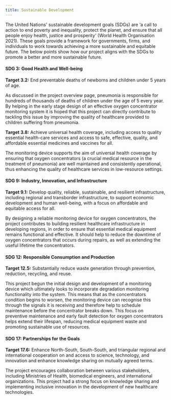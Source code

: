 ```yaml
---
title: Sustainable Development
---
```


The United Nations' sustainable development goals (SDGs) are ‘a call to action to end poverty and inequality, protect the planet, and ensure that all people enjoy health, justice and prosperity’ (World Health Organisation 2021). These goals provide a framework for governments, firms, and individuals to work towards achieving a more sustainable and equitable future. The below points show how our project aligns with the SDGs to promote a better and more sustainable future.

#### **SDG 3: Good Health and Well-being**

**Target 3.2:** End preventable deaths of newborns and children under 5 years of age.  

As discussed in the project overview page, pneumonia is responsible for hundreds of thousands of deaths of children under the age of 5 every year. By helping in the early stage design of an effective oxygen concentrator monitoring system it is hoped that this project can directly contribute to tackling this issue by improving the quality of healthcare provided to children suffering from pneumonia.

**Target 3.8:** Achieve universal health coverage, including access to quality essential health-care services and access to safe, effective, quality, and affordable essential medicines and vaccines for all.  

The monitoring device supports the aim of universal health coverage by ensuring that oxygen concentrators (a crucial medical resource in the treatment of pneumonia) are well maintained and consistently operational, thus enhancing the quality of healthcare services in low-resource settings.

#### **SDG 9: Industry, Innovation, and Infrastructure**

**Target 9.1:** Develop quality, reliable, sustainable, and resilient infrastructure, including regional and transborder infrastructure, to support economic development and human well-being, with a focus on affordable and equitable access for all.  

By designing a reliable monitoring device for oxygen concentrators, the project contributes to building resilient healthcare infrastructure in developing regions, in order to ensure that essential medical equipment remains functional and effective. It should help to reduce the downtime of oxygen concentrators that occurs during repairs, as well as extending the useful lifetime the concentrators.

#### **SDG 12: Responsible Consumption and Production**

**Target 12.5:** Substantially reduce waste generation through prevention, reduction, recycling, and reuse.  

This project begun the initial design and development of a monitoring device which ultimately looks to incorporate degradation monitoring functionality into the system. This means that as the concentrators condition begins to worsen, the monitoring device can recognise this through the signals it is receiving and therefore help to schedule maintenance before the concentrator breaks down. This focus on preventive maintenance and early fault detection for oxygen concentrators helps extend their lifespan, reducing medical equipment waste and promoting sustainable use of resources.

#### **SDG 17: Partnerships for the Goals**

**Target 17.6:** Enhance North-South, South-South, and triangular regional and international cooperation on and access to science, technology, and innovation and enhance knowledge sharing on mutually agreed terms.  

The project encourages collaboration between various stakeholders, including Ministries of Health, biomedical engineers, and international organizations. This project had a strong focus on knowledge sharing and implementing inclusive innovation in the development of new healthcare technologies.
